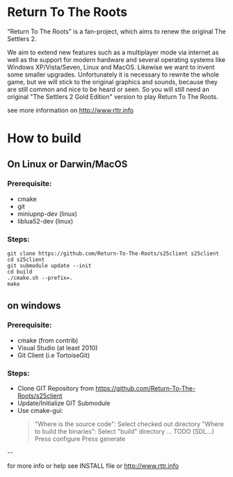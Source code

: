 # Return To The Roots

"Return To The Roots" is a fan-project, which aims to renew the original The Settlers 2.

We aim to extend new features such as a multiplayer mode via internet as well as the support for modern hardware and several operating systems like Windows XP/Vista/Seven, Linux and MacOS. Likewise we want to invent some smaller upgrades. Unfortunately it is necessary to rewrite the whole game, but we will stick to the original graphics and sounds, because they are still common and nice to be heard or seen.
So you will still need an original "The Settlers 2 Gold Edition" version to play Return To The Roots.

see more information on http://www.rttr.info

# How to build

## On Linux or Darwin/MacOS

### Prerequisite:
- cmake
- git
- miniupnp-dev (linux)
- liblua52-dev (linux)

### Steps:
```
git clone https://github.com/Return-To-The-Roots/s25client s25client
cd s25client
git submodule update --init
cd build
./cmake.sh --prefix=.
make
```

## on windows

### Prerequisite:
- cmake (from contrib)
- Visual Studio (at least 2010)
- Git Client (i.e TortoiseGit)

### Steps:
- Clone GIT Repository from https://github.com/Return-To-The-Roots/s25client
- Update/Initialize GIT Submodule
- Use cmake-gui:
  > "Where is the source code": Select checked out directory
  > "Where to build the binaries": Select "build" directory
  > ... TODO (SDL...)
  > Press configure
  > Press generate

--

for more info or help see INSTALL file or http://www.rttr.info 
